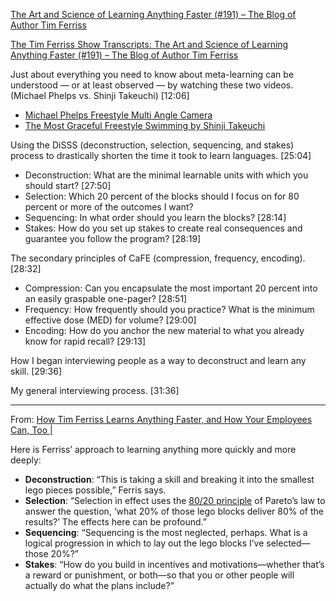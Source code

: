 [The Art and Science of Learning Anything Faster (#191) – The Blog of Author Tim Ferriss](https://tim.blog/2016/10/06/the-art-and-science-of-learning-anything-faster/)

[The Tim Ferriss Show Transcripts: The Art and Science of Learning Anything Faster (#191) – The Blog of Author Tim Ferriss](https://tim.blog/2018/06/05/the-tim-ferriss-show-transcripts-the-art-and-science-of-learning-anything-faster/)

Just about everything you need to know about meta-learning can be understood — or at least observed — by watching these two videos. (Michael Phelps vs. Shinji Takeuchi) [12:06]
- [Michael Phelps Freestyle Multi Angle Camera](https://youtu.be/ax77_hHq9Dc)
- [The Most Graceful Freestyle Swimming by Shinji Takeuchi](https://youtu.be/rJpFVvho0o4)

Using the DiSSS (deconstruction, selection, sequencing, and stakes) process to drastically shorten the time it took to learn languages. [25:04]

- Deconstruction: What are the minimal learnable units with which you should start? [27:50]
- Selection: Which 20 percent of the blocks should I focus on for 80 percent or more of the outcomes I want?
- Sequencing: In what order should you learn the blocks? [28:14]
- Stakes: How do you set up stakes to create real consequences and guarantee you follow the program? [28:19]

The secondary principles of CaFE (compression, frequency, encoding). [28:32]

- Compression: Can you encapsulate the most important 20 percent into an easily graspable one-pager? [28:51]
- Frequency: How frequently should you practice? What is the minimum effective dose (MED) for volume? [29:00]
- Encoding: How do you anchor the new material to what you already know for rapid recall?  [29:13]

How I began interviewing people as a way to deconstruct and learn any skill. [29:36]

My general interviewing process. [31:36]

---

From: [How Tim Ferriss Learns Anything Faster, and How Your Employees Can, Too |](https://blog.grovo.com/tim-ferriss-learns-anything-faster-employees-can/)

Here is Ferriss’ approach to learning anything more quickly and more deeply:

- **Deconstruction**: “This is taking a skill and breaking it into the smallest lego pieces possible,” Ferris says.
- **Selection**: “Selection in effect uses the [80/20 principle](https://www.forbes.com/sites/kevinkruse/2016/03/07/80-20-rule/#6cfec5ca3814) of Pareto’s law to answer the question, ‘what 20% of those lego blocks deliver 80% of the results?’ The effects here can be profound.”
- **Sequencing**: “Sequencing is the most neglected, perhaps. What is a logical progression in which to lay out the lego blocks I’ve selected—those 20%?”
- **Stakes**: “How do you build in incentives and motivations—whether that’s a reward or punishment, or both—so that you or other people will actually do what the plans include?”
